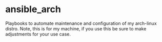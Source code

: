# ansible_arch

Playbooks to automate maintenance and configuration of my arch-linux distro. Note, this is for my machine, if you use this be sure to make adjustments for your use case.
